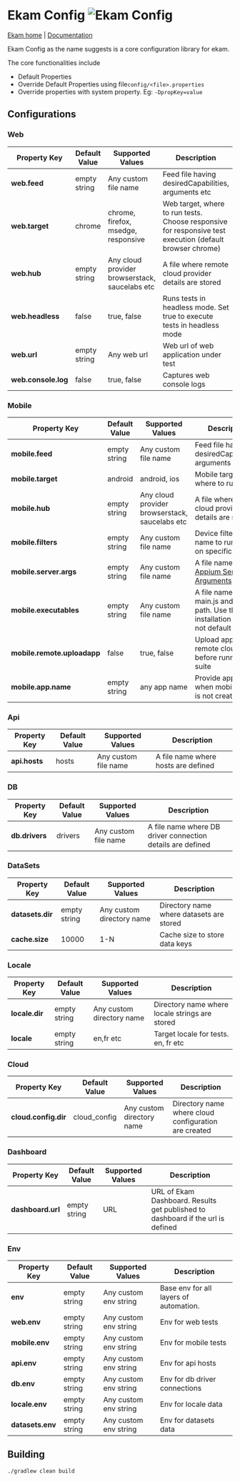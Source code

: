 # Ekam Config ![Ekam Config](https://github.com/testvagrant/ekam-config/actions/workflows/ekam-config.yml/badge.svg)
[Ekam home](https://ekam.testvagrant.ai/) | [Documentation](https://ekam.testvagrant.ai/docs/setup/ekam_setup/)

Ekam Config as the name suggests is a core configuration library for ekam.

The core functionalities include
* Default Properties
* Override Default Properties using file`config/<file>.properties`
* Override properties with system property. Eg: `-DpropKey=value`

## Configurations

### Web
|**Property Key**| **Default Value** | **Supported Values** | **Description** |
|------------|---------------|------------------|--------------|
| **web.feed**   | empty string            | Any custom file name| Feed file having desiredCapabilities, arguments etc|
| **web.target** | chrome | chrome, firefox, msedge, responsive | Web target, where to run tests. Choose responsive for responsive test execution (default browser chrome)|
| **web.hub** | empty string | Any cloud provider browserstack, saucelabs etc| A file where remote cloud provider details are stored | 
|**web.headless**| false| true, false|Runs tests in headless mode. Set true to execute tests in headless mode|
|**web.url**| empty string | Any web url | Web url of web application under test| 
|**web.console.log**| false | true, false| Captures web console logs |

### Mobile
|**Property Key**| **Default Value** | **Supported Values** | **Description** |
|------------|---------------|------------------|--------------|
| **mobile.feed**   | empty string            | Any custom file name| Feed file having desiredCapabilities, arguments etc|
| **mobile.target** | android | android, ios | Mobile target, where to run tests.|
| **mobile.hub** | empty string | Any cloud provider browserstack, saucelabs etc| A file where remote cloud provider details are stored | 
| **mobile.filters** | empty string |Any custom file name | Device filters file name to run tests on specific devices | 
|**mobile.server.args**| empty string | Any custom file name| A file name with [Appium Server Arguments](https://appium.io/docs/en/writing-running-appium/server-args/) |
|**mobile.executables**| empty string | Any custom file name| A file name appium main.js and node path. Use this if the installation path is not default |
|**mobile.remote.uploadapp**| false | true, false | Upload app to remote cloud, before running test suite|
|**mobile.app.name**| empty string | any app name | Provide app name when mobile.feed is not created |

### Api
|**Property Key**| **Default Value** | **Supported Values** | **Description** |
|------------|---------------|------------------|--------------|
| **api.hosts**   | hosts            | Any custom file name| A file name where hosts are defined|

### DB
|**Property Key**| **Default Value** | **Supported Values** | **Description** |
|------------|---------------|------------------|--------------|
| **db.drivers**   | drivers            | Any custom file name| A file name where DB driver connection details are defined|


### DataSets
|**Property Key**| **Default Value** | **Supported Values** | **Description** |
|------------|---------------|------------------|--------------|
| **datasets.dir**   | empty string            | Any custom directory name| Directory name where datasets are stored |
| **cache.size**   | 10000          | 1-N| Cache size to store data keys |

### Locale
|**Property Key**| **Default Value** | **Supported Values** | **Description** |
|------------|---------------|------------------|--------------|
| **locale.dir**   | empty string            | Any custom directory name| Directory name where locale strings are stored |
| **locale**   | empty string          | en,fr etc| Target locale for tests. en, fr etc |

### Cloud
|**Property Key**| **Default Value** | **Supported Values** | **Description** |
|------------|---------------|------------------|--------------|
| **cloud.config.dir**   | cloud_config            | Any custom directory name| Directory name where cloud configuration are created|

### Dashboard
|**Property Key**| **Default Value** | **Supported Values** | **Description** |
|------------|---------------|------------------|--------------|
| **dashboard.url**   | empty string            | URL| URL of Ekam Dashboard. Results get published to dashboard if the url is defined |

### Env
|**Property Key**| **Default Value** | **Supported Values** | **Description** |
|------------|---------------|------------------|--------------|
| **env**   | empty string            | Any custom env string| Base env for all layers of automation. |
| **web.env**   | empty string            | Any custom env string| Env for web tests |
| **mobile.env**   | empty string            | Any custom env string| Env for mobile tests |
| **api.env**   | empty string            | Any custom env string| Env for api hosts |
| **db.env**   | empty string            | Any custom env string| Env for db driver connections |
| **locale.env**   | empty string            | Any custom env string| Env for locale data |
| **datasets.env**   | empty string            | Any custom env string| Env for datasets data |

## Building

```shell
./gradlew clean build
```


